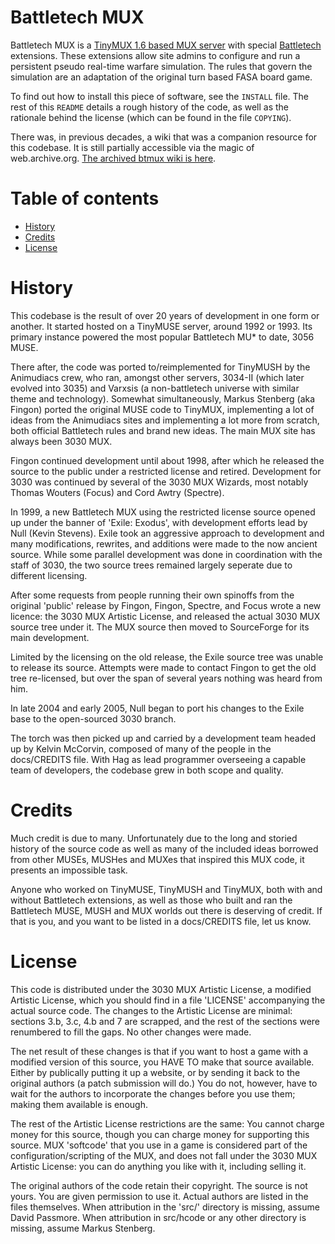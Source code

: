 Battletech MUX
==============

Battletech MUX is a [TinyMUX 1.6 based MUX server](https://en.wikipedia.org/wiki/MUSH) with special [Battletech](https://en.wikipedia.org/wiki/BattleTech)
extensions. These extensions allow site admins to configure and run a
persistent pseudo real-time warfare simulation. The rules that govern the simulation are an adaptation of the original turn based FASA board game.

To find out how to install this piece of software, see the `INSTALL` file. The
rest of this `README` details a rough history of the code, as
well as the rationale behind the license (which can be found in the file
`COPYING`).

There was, in previous decades, a wiki that was a companion resource for this codebase. It is still partially accessible via the magic of web.archive.org. [The archived btmux wiki is here](https://web.archive.org/web/20081219032921/http://docs.btmux.com/index.php/Main_Page).

Table of contents
====================

* [History](#history)
* [Credits](#credits)
* [License](#license)


History
=======

This codebase is the result of over 20 years of development in one form or
another. It started hosted on a TinyMUSE server, around 1992 or 1993. Its primary
instance powered the most popular Battletech MU* to date, 3056 MUSE. 

There after,
the code was ported to/reimplemented for TinyMUSH by the Animudiacs crew,
who ran, amongst other servers, 3034-II (which later evolved into 3035) and
Varxsis (a non-battletech universe with similar theme and technology). Somewhat
simultaneously, Markus Stenberg (aka Fingon) ported the original MUSE code
to TinyMUX, implementing a lot of ideas from the Animudiacs sites and
implementing a lot more from scratch, both official Battletech rules and
brand new ideas. The main MUX site has always been 3030 MUX.

Fingon continued development until about 1998, after which he released the
source to the public under a restricted license and retired. Development for 3030 was continued by several of the 3030 MUX Wizards, most notably Thomas Wouters (Focus) and Cord Awtry (Spectre).

In 1999, a new Battletech MUX using the restricted license source opened up
under the banner of 'Exile: Exodus', with development efforts lead by Null
(Kevin Stevens). Exile took an aggressive approach to development and many
modifications, rewrites, and additions were made to the now ancient
source. While some parallel development was done in coordination with
the staff of 3030, the two source trees remained largely seperate due to different licensing.

After some requests from people running their own spinoffs from the original
'public' release by Fingon, Fingon, Spectre, and Focus wrote a new licence:
the 3030 MUX Artistic License, and released the actual 3030 MUX source tree
under it. The MUX source then moved to SourceForge for its main development.

Limited by the licensing on the old release, the Exile source tree was
unable to release its source. Attempts were made to contact Fingon to get the
old tree re-licensed, but over the span of several years nothing was heard
from him.

In late 2004 and early 2005, Null began to port his changes to the Exile
base to the open-sourced 3030 branch.

The torch was then picked up and carried by a development team
headed up by Kelvin McCorvin, composed of many of the people in the
docs/CREDITS file. With Hag as lead programmer overseeing a capable team of
developers, the codebase grew in both scope and quality.

Credits
=======

Much credit is due to many. Unfortunately due to the
long and storied history of the source code as well as many of the included ideas borrowed from other MUSEs, MUSHes and MUXes that inspired this MUX code, it presents an impossible task.

Anyone who worked on TinyMUSE, TinyMUSH and TinyMUX,
both with and without Battletech extensions, as well as those who
built and ran the Battletech MUSE, MUSH and MUX worlds out there is deserving of credit. If that is you, and you want to be listed in a docs/CREDITS file, let us know.

License
=======

This code is distributed under the 3030 MUX Artistic License, a modified
Artistic License, which you should find in a file 'LICENSE' accompanying the
actual source code. The changes to the Artistic License are minimal:
sections 3.b, 3.c, 4.b and 7 are scrapped, and the rest of the sections were
renumbered to fill the gaps. No other changes were made. 

The net result of
these changes is that if you want to host a game with a modified version of
this source, you HAVE TO make that source available. Either by publically
putting it up a website, or by sending it back to the original authors (a
patch submission will do.) You do not, however, have to wait for
the authors to incorporate the changes before you use them; making them
available is enough.

The rest of the Artistic License restrictions are the same: You cannot
charge money for this source, though you can charge money for supporting
this source. MUX 'softcode' that you use in a game is considered part of the
configuration/scripting of the MUX, and does not fall under the 3030 MUX
Artistic License: you can do anything you like with it, including selling
it.

The original authors of the code retain their copyright. The source is not
yours. You are given permission to use it. Actual authors are listed in the
files themselves. When attribution in the 'src/' directory is missing,
assume David Passmore. When attribution in src/hcode or any other directory
is missing, assume Markus Stenberg. 


